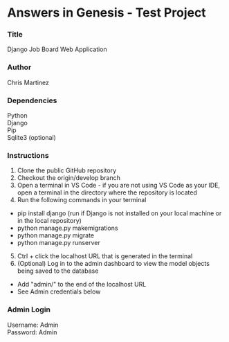 # Answers in Genesis - Test Project

### Title 

Django Job Board Web Application

### Author

Chris Martinez

### Dependencies

Python <br>
Django <br>
Pip <br>
Sqlite3 (optional)

### Instructions

1. Clone the public GitHub repository
2. Checkout the origin/develop branch
3. Open a terminal in VS Code - if you are not using VS Code as your IDE, open a terminal in the directory where the repository is located
4. Run the following commands in your terminal
- pip install django (run if Django is not installed on your local machine or in the local repository)
- python manage.py makemigrations
- python manage.py migrate
- python manage.py runserver
5. Ctrl + click the localhost URL that is generated in the terminal
6. (Optional) Log in to the admin dashboard to view the model objects being saved to the database
- Add "admin/" to the end of the localhost URL
- See Admin credentials below

### Admin Login

Username: Admin <br>
Password: Admin
